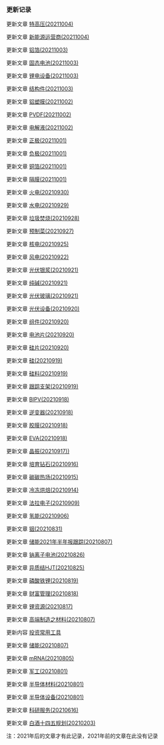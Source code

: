 ### 更新记录





更新文章 [特高压(20211004)](清洁能源/电网/特高压(20211004).md)

更新文章 [新能源运营商(20211004)](清洁能源/新能源运营商/新能源运营商(20211004).md)

更新文章 [铝箔(20211003)](清洁能源/锂电池/铝箔(20211003).md) 

更新文章 [固态电池(20211003)](清洁能源/固态电池/固态电池(20211003).md) 

更新文章 [锂电设备(20211003)](清洁能源/锂电池/锂电设备(20211003).md)

更新文章 [结构件(20211003)](清洁能源/锂电池/结构件(20211003).md)

更新文章 [铝塑膜(20211002)](清洁能源/锂电池/铝塑膜(20211002).md)

更新文章 [PVDF(20211002)](清洁能源/锂电池/PVDF(20211002).md) 

更新文章 [电解液(20211002)](清洁能源/锂电池/电解液(20211002).md) 

更新文章 [正极(20211001)](清洁能源/锂电池/正极(20211001).md) 

更新文章 [负极(20211001)](清洁能源/锂电池/负极(20211001).md) 

更新文章 [铜箔(20211001)](清洁能源/锂电池/铜箔(20211001).md) 

更新文章 [隔膜(20211001)](清洁能源/锂电池/隔膜(20211001).md) 

更新文章 [火电(20210930)](清洁能源/火电/火电(20210930).md)

更新文章 [水电(20210929)](清洁能源/水电/水电(20210929).md)

更新文章 [垃圾焚烧(20210928)](清洁能源/生物质能/垃圾焚烧(20210928).md)

更新文章 [预制菜(20210927)](大消费/预制菜(20210927).md)

更新文章 [核电(20210925)](清洁能源/核能/核电(20210925).md)

更新文章 [风电(20210922)](清洁能源/风能/风电(20210922).md)

更新文章 [光伏银浆(20210921)](清洁能源/光伏/光伏银浆(20210921).md) 

更新文章 [纯碱(20210921)](清洁能源/光伏/纯碱(20210921).md)

更新文章 [光伏玻璃(20210921)](清洁能源/光伏/光伏玻璃(20210921).md)

更新文章  [光伏设备(20210920)](清洁能源/光伏/光伏设备(20210920).md)

更新文章 [组件(20210920)](清洁能源/光伏/组件(20210920).md)

更新文章 [电池片(20210920)](清洁能源/光伏/电池片(20210920).md)

更新文章 [硅片(20210920)](清洁能源/光伏/硅片(20210920).md)

更新文章 [硅(20210919)](清洁能源/光伏/硅(20210919).md)

更新文章 [硅料(20210919)](清洁能源/光伏/硅料(20210919).md)

更新文章 [跟踪支架(20210919)](清洁能源/光伏/跟踪支架(20210919).md)

更新文章 [BIPV(20210918)](清洁能源/光伏/BIPV(20210918).md)

更新文章 [逆变器(20210918)](清洁能源/光伏/逆变器(20210918).md)

更新文章 [胶膜(20210918)](清洁能源/光伏/胶膜(20210918).md)

更新文章 [EVA(20210918)](清洁能源/光伏/EVA(20210918).md) 

更新文章 [晶振(20210917))](半导体/细分龙头/晶振(20210917).md)

更新文章 [培育钻石(20210916)](大消费/培育钻石(20210916).md)

更新文章 [碳碳热场(20210915)](清洁能源/光伏/碳碳热场(20210915).md) 

更新文章 [冷冻烘焙(20210914)](大消费/冷冻烘焙(20210914).md)

更新文章 [法拉电子(20210909)](清洁能源/法拉电子(20210909).md)

更新文章 [氢能(20210906)](清洁能源/氢能(20210906).md)

更新文章 [铟(20210831)](清洁能源/铟(20210831).md) 

更新文章 [储能2021年半年报跟踪(20210807)](清洁能源/储能2021年半年报跟踪(20210807)md) 

更新文章 [钠离子电池(20210826)](清洁能源/钠离子电池(20210826).md) 

更新文章 [异质结HJT(20210825)](清洁能源/异质结HJT(20210825).md) 

更新文章 [磷酸铁锂(20210819)](清洁能源/磷酸铁锂(20210819).md) 

更新文章 [财富管理(20210818)](财富管理/财富管理(20210818).md)

更新文章 [锂资源(20210817)](清洁能源/锂资源(20210817).md) 

更新文章 [高端制造之材料(20210807)](高端制造/高端制造之材料(20210807).md)

更新内容 [投资常用工具](myTool.md)

更新文章 [储能(20210807)](清洁能源/储能(20210807).md)

更新文章 [mRNA(20210805)](疫苗/mRNA(20210805).md)  

更新文章 [军工(20210801)](军工/军工(20210801).md)

更新文章  [半导体材料(20210801)](半导体/半导体材料(20210801).md)

更新文章  [半导体设备(20210801)](半导体/半导体设备(20210801).md)

更新文章  [科研服务(20210616)](科研服务/科研服务(20210616).md)

更新文章  [白酒十四五规划(20210203)](白酒/白酒十四五规划(20210203).md)



注：2021年后的文章才有此记录，2021年前的文章在此没有记录

